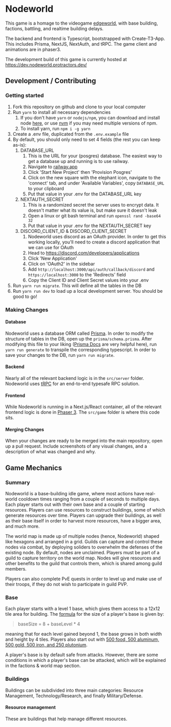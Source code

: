 # Nodeworld

This game is a homage to the videogame [edgeworld](https://edgeworld.fandom.com/wiki/Edgeworld_Wiki), with base building, factions, battling, and realtime building delays.

The backend and frontend is Typescript, bootstrapped with Create-T3-App. This includes Prisma, NextJS, NextAuth, and tRPC. The game client and animations are in phaser3.

The development build of this game is currently hosted at <https://dev.nodeworld.protractors.dev/>

## Development / Contributing

### Getting started

1. Fork this repository on github and clone to your local computer
2. Run `yarn` to install all necessary dependencies
    1. If you don't have `yarn` or `nodejs/npm`, you can download and install node [here](https://nodejs.org/en), or use [nvm](https://github.com/nvm-sh/nvm) if you may need multiple versions of npm.
    2. To install yarn, run `npm i -g yarn`
3. Create a .env file, duplicated from the `.env.example` file
4. By default, you should only need to set 4 fields (the rest you can keep as-is):
    1. DATABASE_URL
        1. This is the URL for your (posgres) database. The easiest way to get a database up and running is to use railway.
        2. Navigate to [railway.app](https://railway.app/)
        3. Click 'Start New Project' then 'Provision Posgres'
        4. Click on the new square with the elephant icon, navigate to the 'connect' tab, and under 'Available Variables', copy `DATABASE_URL` to your clipboard
        5. Put that value in your .env for the DATABASE_URL key
    2. NEXTAUTH_SECRET
        1. This is a randomized secret the server uses to encrypt data. It doesn't matter what its value is, but make sure it doesn't leak
        2. Open a linux or git bash terminal and run `openssl rand -base64 32`
        3. Put that value in your .env for the NEXTAUTH_SECRET key
    3. DISCORD_CLIENT_ID & DISCORD_CLIENT_SECRET
        1. Nodeworld uses discord as an OAuth provider. In order to get this working locally, you'll need to create a discord application that we can use for OAuth
        2. Head to <https://discord.com/developers/applications>
        3. Click 'New Application'
        4. Click on 'OAuth2' in the sidebar
        5. Add `http://localhost:3000/api/auth/callback/discord` and `https://localhost:3000` to the 'Redirects' field
        6. Copy the Client ID and Client Secret values into your .env
5. Run `yarn run migrate`. This will define all the tables in the DB
6. Run `yarn run dev` to load up a local development server. You should be good to go!

### Making Changes

#### **Database**

Nodeworld uses a database ORM called [Prisma](https://www.prisma.io/). In order to modify the structure of tables in the DB, open up the `prisma/schema.prisma`. After modifying this file to your liking ([Prisma Docs](https://www.prisma.io/docs) are very helpful here), run `yarn run generate` to transpile the corresponding typescript. In order to save your changes to the DB, run `yarn run migrate`.

#### **Backend**

Nearly all of the relevant backend logic is in the `src/server` folder. Nodeworld uses [tRPC](https://trpc.io/) for an end-to-end typesafe RPC solution. 

#### **Frontend**

While Nodeworld is running in a Next.js/React container, all of the relevant frontend logic is done in [Phaser 3](https://phaser.io/). The `src/game` folder is where this code sits.  

#### **Merging Changes**

When your changes are ready to be merged into the main repository, open up a pull request. Include screenshots of any visual changes, and a description of what was changed and why.

## Game Mechanics

### Summary

Nodeworld is a base-building idle game, where most actions have real-world cooldown times ranging from a couple of seconds to multiple days. Each player starts out with their own base and a couple of starting resources. Players can use resources to construct buildings, some of which generate resources over time. Players can upgrade their buildings, as well as their base itself in order to harvest more resources, have a bigger area, and much more.

The world map is made up of multiple nodes (hence, Nodeworld) shaped like hexagons and arranged in a grid. Guilds can capture and control these nodes via combat, by deploying soliders to overwhelm the defenses of the existing node. By default, nodes are unclaimed. Players must be part of a guild to capture territory on the world map. Nodes will give resources and other benefits to the guild that controls them, which is shared among guild members.

Players can also complete PvE quests in order to level up and make use of their troops, if they do not wish to participate in guild PVP.

### Base

Each player starts with a level 1 base, which gives them access to a 12x12 tile area for building. The [formula](https://github.com/itaifish/nodeworld_game/blob/06e3deec8b3bbd013c363b3811e14dfef13ece8c/src/game/logic/base/BaseManager.ts#L17) for the size of a player's base is given by:
> baseSize = 8 + baseLevel * 4

meaning that for each level gained beyond 1, the base grows in both width and height by 4 tiles. Players also start out with [500 food, 500 aluminum, 500 gold, 500 iron, and 250 plutonium](https://github.com/itaifish/nodeworld_game/blob/06e3deec8b3bbd013c363b3811e14dfef13ece8c/src/game/logic/base/BaseManager.ts#L9).

A player's base is by default safe from attacks. However, there are some conditions in which a player's base can be attacked, which will be explained in the factions & world map section.

### Buildings

Buildings can be subdivided into three main categories: Resource Management, Technology/Research, and finally Military/Defense.

#### Resource management

These are buildings that help manage different resources. 
